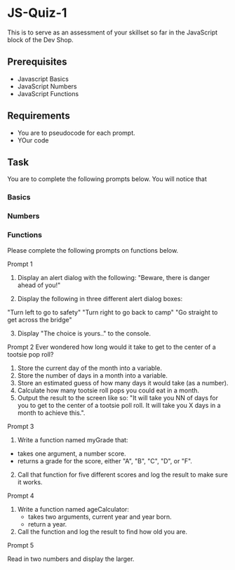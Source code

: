 # JS-Quiz-1

This is to serve as an assessment of your skillset so far in the JavaScript block of the Dev Shop. 

## Prerequisites 
- Javascript Basics
- JavaScript Numbers
- JavaScript Functions

## Requirements
- You are to pseudocode for each prompt.
- YOur code

## Task 
You are to complete the following prompts below. You will notice that 


### Basics



### Numbers


### Functions 

Please complete the following prompts on functions below.

Prompt 1  

1. Display an alert dialog with the following: "Beware, there is danger ahead of you!"

2. Display the following in three different alert dialog boxes:

"Turn left to go to safety"
"Turn right to go back to camp"
"Go straight to get across the bridge"

3. Display "The choice is yours.." to the console.



Prompt 2
Ever wondered how long would it take to get to the center of a tootsie pop roll? 

1. Store the current day of the month into a variable.
2. Store the number of days in a month into a variable.
3. Store an estimated guess of how many days it would take (as a number).
4. Calculate how many tootsie roll pops you could eat in a month.
5. Output the result to the screen like so: "It will take you NN of days for you to get to the center of a tootsie poll roll. It will take you X days in a month to achieve this.".


Prompt 3

1. Write a function named myGrade that:
- takes one argument, a number score.
- returns a grade for the score, either "A", "B", "C", "D", or "F".
2. Call that function for five different scores and log the result to make sure it works.

Prompt 4

1. Write a function named ageCalculator:
   - takes two arguments, current year and year born.
   - return a year.
2. Call the function and log the result to find how old you are.


Prompt 5

Read in two numbers and display the larger.